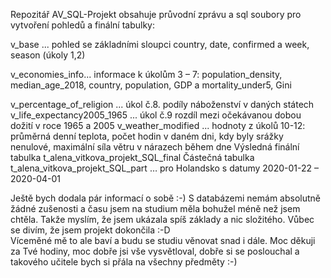 Repozitář AV_SQL-Projekt obsahuje průvodní zprávu a sql soubory pro vytvoření pohledů a finální tabulky: 

v_base ... pohled se základními sloupci country, date, confirmed a week, season (úkoly 1,2)

v_economies_info...	informace k úkolům 3 – 7: population_density, median_age_2018, country, population, GDP a mortality_under5, Gini 

v_percentage_of_religion ... úkol č.8. podíly náboženství v daných státech
v_life_expectancy2005_1965 ... úkol č.9 rozdíl mezi očekávanou dobou dožití v roce 1965 a 2005 
v_weather_modified ... hodnoty z úkolů 10-12: průměrná denní teplota, počet hodin v daném dni, kdy byly srážky nenulové, maximální síla větru v nárazech během dne
Výsledná finální tabulka t_alena_vitkova_projekt_SQL_final
Částečná tabulka t_alena_vitkova_projekt_SQL_part …  pro Holandsko s datumy 2020-01-22 – 2020-04-01


Ještě bych dodala pár informací o sobě :-) S databázemi nemám absolutně žádné zušenosti a času jsem na studium měla bohužel méně než jsem chtěla.
Takže myslím, že jsem ukázala spíš základy a nic složitého. Vůbec se divím, že jsem projekt dokončila :-D  
Víceměné mě to ale baví a budu se studiu věnovat snad i dále.
Moc děkuji za Tvé hodiny, moc dobře jsi vše vysvětloval, dobře si se poslouchal a takového učitele bych si přála na všechny předměty :-)
